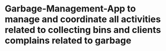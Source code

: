 # Garbage-Management-App to manage and coordinate all activities related to collecting bins and clients complains related to garbage 
